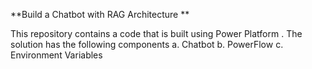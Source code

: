 **Build a Chatbot with RAG Architecture 
**

This repository contains a code that is built using Power Platform .
The solution has the following components 
a. Chatbot
b. PowerFlow
c. Environment Variables 
